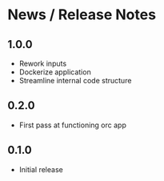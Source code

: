 # News / Release Notes

## 1.0.0
- Rework inputs
- Dockerize application
- Streamline internal code structure

## 0.2.0
- First pass at functioning orc app


## 0.1.0
- Initial release
